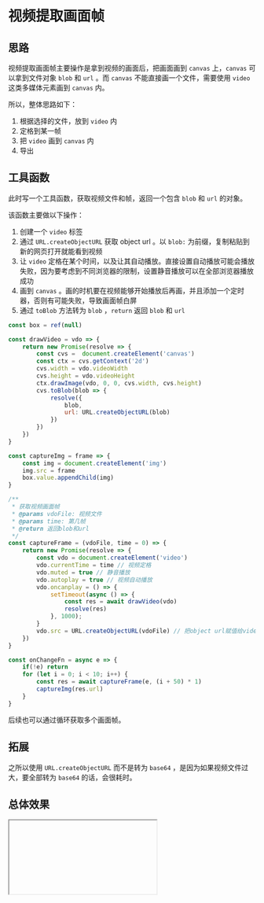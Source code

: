 # 视频提取画面帧

## 思路

视频提取画面帧主要操作是拿到视频的画面后，把画面画到 `canvas` 上，`canvas` 可以拿到文件对象 `blob` 和 `url` 。而 `canvas` 不能直接画一个文件，需要使用 `video` 这类多媒体元素画到 `canvas` 内。

所以，整体思路如下：

1. 根据选择的文件，放到 `video` 内
2. 定格到某一帧
3. 把 `video` 画到 `canvas` 内
4. 导出

## 工具函数

此时写一个工具函数，获取视频文件和帧，返回一个包含 `blob` 和 `url` 的对象。

该函数主要做以下操作：

1. 创建一个 `video` 标签
2. 通过 `URL.createObjectURL` 获取 object url 。以 `blob:` 为前缀，复制粘贴到新的网页打开就能看到视频
3. 让 `video` 定格在某个时间，以及让其自动播放。直接设置自动播放可能会播放失败，因为要考虑到不同浏览器的限制，设置静音播放可以在全部浏览器播放成功
4. 画到 `canvas` 。画的时机要在视频能够开始播放后再画，并且添加一个定时器，否则有可能失败，导致画面帧白屏
5. 通过 `toBlob` 方法转为 `blob` ，`return` 返回 `blob` 和 `url` 

```js
const box = ref(null)

const drawVideo = vdo => {
    return new Promise(resolve => {
        const cvs =  document.createElement('canvas')
        const ctx = cvs.getContext('2d')
        cvs.width = vdo.videoWidth
        cvs.height = vdo.videoHeight
        ctx.drawImage(vdo, 0, 0, cvs.width, cvs.height)
        cvs.toBlob(blob => {
            resolve({
                blob,
                url: URL.createObjectURL(blob)
            })
        })
    })
}

const captureImg = frame => {
    const img = document.createElement('img')
    img.src = frame
    box.value.appendChild(img)
}

/**
 * 获取视频画面帧
 * @params vdoFile: 视频文件
 * @params time: 第几帧
 * @return 返回blob和url
 */
const captureFrame = (vdoFile, time = 0) => {
    return new Promise(resolve => {
        const vdo = document.createElement('video')
        vdo.currentTime = time // 视频定格
        vdo.muted = true // 静音播放
        vdo.autoplay = true // 视频自动播放
        vdo.oncanplay = () => {
            setTimeout(async () => {
                const res = await drawVideo(vdo)
                resolve(res)
            }, 1000);
        }
        vdo.src = URL.createObjectURL(vdoFile) // 把object url赋值给video标签的src，blob:为前缀，复制粘贴到新的网页打开就能看到视频
    })
}

const onChangeFn = async e => {
    if(!e) return
    for (let i = 0; i < 10; i++) {
        const res = await captureFrame(e, (i + 50) * 1)
        captureImg(res.url)
    }
}
```

后续也可以通过循环获取多个画面帧。

## 拓展

之所以使用 `URL.createObjectURL` 而不是转为 `base64` ，是因为如果视频文件过大，要全部转为 `base64` 的话，会很耗时。

## 总体效果
<Iframe url="https://duyidao.github.io/blogweb/#/info/canvas/video" />